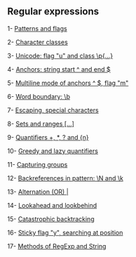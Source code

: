 ## Regular expressions

1-   [Patterns and flags]()
    
2-   [Character classes]()
    
3-   [Unicode: flag "u" and class \p{...}]()
    
4-   [Anchors: string start ^ and end $]()
    
5-   [Multiline mode of anchors ^ $, flag "m"]()
    
6-   [Word boundary: \b]()
    
7-   [Escaping, special characters]()
    
8-   [Sets and ranges [...]]()
    
9-   [Quantifiers +, *, ? and {n}]()
    
10-   [Greedy and lazy quantifiers]()
    
11-   [Capturing groups]()
    
12-   [Backreferences in pattern: \N and \k<name>]()
    
13-   [Alternation (OR) |]()
    
14-   [Lookahead and lookbehind]()
    
15-   [Catastrophic backtracking]()
    
16-   [Sticky flag "y", searching at position]()
    
17-   [Methods of RegExp and String]()
